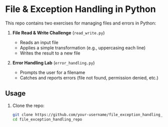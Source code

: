 # File & Exception Handling in Python

This repo contains two exercises for managing files and errors in Python:

1. **File Read & Write Challenge** (`read_write.py`)
   - Reads an input file
   - Applies a simple transformation (e.g., uppercasing each line)
   - Writes the result to a new file

2. **Error Handling Lab** (`error_handling.py`)
   - Prompts the user for a filename
   - Catches and reports errors (file not found, permission denied, etc.)

## Usage

1. Clone the repo:

   ```bash
   git clone https://github.com/your-username/file_exception_handling_repo.git
   cd file_exception_handling_repo
